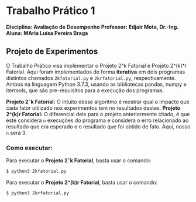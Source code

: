 # Trabalho Prático 1
**Disciplina: Avaliação de Desempenho**
**Professor: Edjair Mota, Dr.-Ing.**
**Aluna: MAria Luísa Pereira Braga**

## Projeto de Experimentos

O Trabalho Prático visa implementar o Projeto 2^k Fatorial e Projeto 2^(k)*r Fatorial. Aqui foram implementados de forma **iterativa** em dois programas distintos chamados `2kfatorial.py` e `2krfatorial.py`, respectivamente. Ambos na linguagem Python 3.7.3, usando as bibliotecas pandas, numpy e itertools, que são pre-requisitos para a execução dos programas.

**Projeto 2ˆk Fatorial:** O intuito desse algoritmo é mostrar qual o impacto que cada fator utilizado nos experimentos tem no resultados destes.
**Projeto 2^(k)r Fatorial:** O diferencial dele para o projeto anteriormente citado, é que este considera `n` execuções do programa e considera o erro relacionado ao resultado que era esperado e o resultado que foi obtido de fato. Aqui, nosso `n` será 3.

### Como executar:

Para executar o **Projeto 2ˆk Fatorial**, basta usar o comando:

```sh
$ python3 2kfatorial.py
```

Para executar o **Projeto 2^(k)r Fatorial**, basta usar o comando:

```sh
$ python3 2krfatorial.py
```
